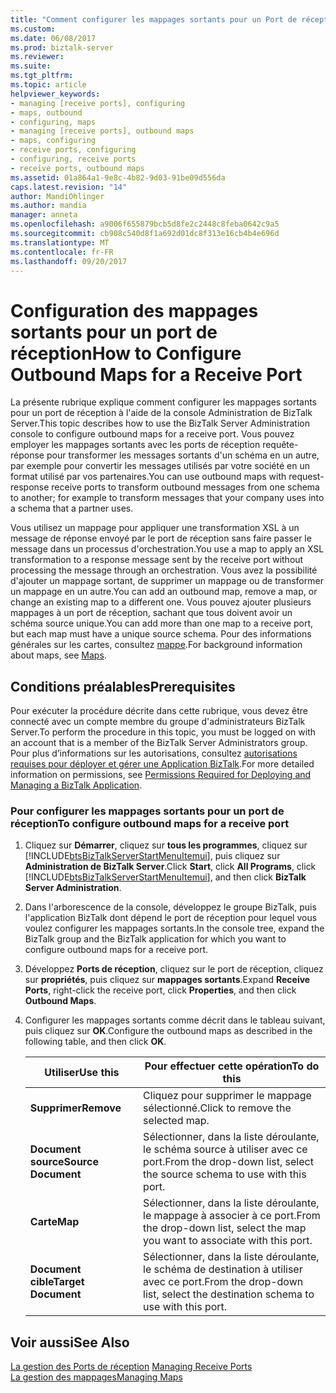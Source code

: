 ```yaml
---
title: "Comment configurer les mappages sortants pour un Port de réception | Documents Microsoft"
ms.custom: 
ms.date: 06/08/2017
ms.prod: biztalk-server
ms.reviewer: 
ms.suite: 
ms.tgt_pltfrm: 
ms.topic: article
helpviewer_keywords:
- managing [receive ports], configuring
- maps, outbound
- configuring, maps
- managing [receive ports], outbound maps
- maps, configuring
- receive ports, configuring
- configuring, receive ports
- receive ports, outbound maps
ms.assetid: 01a864a1-9e8c-4b82-9d03-91be09d556da
caps.latest.revision: "14"
author: MandiOhlinger
ms.author: mandia
manager: anneta
ms.openlocfilehash: a9006f655879bcb5d8fe2c2448c8feba0642c9a5
ms.sourcegitcommit: cb908c540d8f1a692d01dc8f313e16cb4b4e696d
ms.translationtype: MT
ms.contentlocale: fr-FR
ms.lasthandoff: 09/20/2017
---
```

# <a name="how-to-configure-outbound-maps-for-a-receive-port"></a><span data-ttu-id="3cff5-102">Configuration des mappages sortants pour un port de réception</span><span class="sxs-lookup"><span data-stu-id="3cff5-102">How to Configure Outbound Maps for a Receive Port</span></span>
<span data-ttu-id="3cff5-103">La présente rubrique explique comment configurer les mappages sortants pour un port de réception à l'aide de la console Administration de BizTalk Server.</span><span class="sxs-lookup"><span data-stu-id="3cff5-103">This topic describes how to use the BizTalk Server Administration console to configure outbound maps for a receive port.</span></span> <span data-ttu-id="3cff5-104">Vous pouvez employer les mappages sortants avec les ports de réception requête-réponse pour transformer les messages sortants d'un schéma en un autre, par exemple pour convertir les messages utilisés par votre société en un format utilisé par vos partenaires.</span><span class="sxs-lookup"><span data-stu-id="3cff5-104">You can use outbound maps with request-response receive ports to transform outbound messages from one schema to another; for example to transform messages that your company uses into a schema that a partner uses.</span></span>  
  
 <span data-ttu-id="3cff5-105">Vous utilisez un mappage pour appliquer une transformation XSL à un message de réponse envoyé par le port de réception sans faire passer le message dans un processus d'orchestration.</span><span class="sxs-lookup"><span data-stu-id="3cff5-105">You use a map to apply an XSL transformation to a response message sent by the receive port without processing the message through an orchestration.</span></span> <span data-ttu-id="3cff5-106">Vous avez la possibilité d'ajouter un mappage sortant, de supprimer un mappage ou de transformer un mappage en un autre.</span><span class="sxs-lookup"><span data-stu-id="3cff5-106">You can add an outbound map, remove a map, or change an existing map to a different one.</span></span> <span data-ttu-id="3cff5-107">Vous pouvez ajouter plusieurs mappages à un port de réception, sachant que tous doivent avoir un schéma source unique.</span><span class="sxs-lookup"><span data-stu-id="3cff5-107">You can add more than one map to a receive port, but each map must have a unique source schema.</span></span> <span data-ttu-id="3cff5-108">Pour des informations générales sur les cartes, consultez [mappe](../core/maps.md).</span><span class="sxs-lookup"><span data-stu-id="3cff5-108">For background information about maps, see [Maps](../core/maps.md).</span></span>  
  
## <a name="prerequisites"></a><span data-ttu-id="3cff5-109">Conditions préalables</span><span class="sxs-lookup"><span data-stu-id="3cff5-109">Prerequisites</span></span>  
 <span data-ttu-id="3cff5-110">Pour exécuter la procédure décrite dans cette rubrique, vous devez être connecté avec un compte membre du groupe d'administrateurs BizTalk Server.</span><span class="sxs-lookup"><span data-stu-id="3cff5-110">To perform the procedure in this topic, you must be logged on with an account that is a member of the BizTalk Server Administrators group.</span></span> <span data-ttu-id="3cff5-111">Pour plus d’informations sur les autorisations, consultez [autorisations requises pour déployer et gérer une Application BizTalk](../core/permissions-required-for-deploying-and-managing-a-biztalk-application.md).</span><span class="sxs-lookup"><span data-stu-id="3cff5-111">For more detailed information on permissions, see [Permissions Required for Deploying and Managing a BizTalk Application](../core/permissions-required-for-deploying-and-managing-a-biztalk-application.md).</span></span>  
  
### <a name="to-configure-outbound-maps-for-a-receive-port"></a><span data-ttu-id="3cff5-112">Pour configurer les mappages sortants pour un port de réception</span><span class="sxs-lookup"><span data-stu-id="3cff5-112">To configure outbound maps for a receive port</span></span>  
  
1.  <span data-ttu-id="3cff5-113">Cliquez sur **Démarrer**, cliquez sur **tous les programmes**, cliquez sur [!INCLUDE[btsBizTalkServerStartMenuItemui](../includes/btsbiztalkserverstartmenuitemui-md.md)], puis cliquez sur **Administration de BizTalk Server**.</span><span class="sxs-lookup"><span data-stu-id="3cff5-113">Click **Start**, click **All Programs**, click [!INCLUDE[btsBizTalkServerStartMenuItemui](../includes/btsbiztalkserverstartmenuitemui-md.md)], and then click **BizTalk Server Administration**.</span></span>  
  
2.  <span data-ttu-id="3cff5-114">Dans l'arborescence de la console, développez le groupe BizTalk, puis l'application BizTalk dont dépend le port de réception pour lequel vous voulez configurer les mappages sortants.</span><span class="sxs-lookup"><span data-stu-id="3cff5-114">In the console tree, expand the BizTalk group and the BizTalk application for which you want to configure outbound maps for a receive port.</span></span>  
  
3.  <span data-ttu-id="3cff5-115">Développez **Ports de réception**, cliquez sur le port de réception, cliquez sur **propriétés**, puis cliquez sur **mappages sortants**.</span><span class="sxs-lookup"><span data-stu-id="3cff5-115">Expand **Receive Ports**, right-click the receive port, click **Properties**, and then click **Outbound Maps**.</span></span>  
  
4.  <span data-ttu-id="3cff5-116">Configurer les mappages sortants comme décrit dans le tableau suivant, puis cliquez sur **OK**.</span><span class="sxs-lookup"><span data-stu-id="3cff5-116">Configure the outbound maps as described in the following table, and then click **OK**.</span></span>  
  
    |<span data-ttu-id="3cff5-117">Utiliser</span><span class="sxs-lookup"><span data-stu-id="3cff5-117">Use this</span></span>|<span data-ttu-id="3cff5-118">Pour effectuer cette opération</span><span class="sxs-lookup"><span data-stu-id="3cff5-118">To do this</span></span>|  
    |--------------|----------------|  
    |<span data-ttu-id="3cff5-119">**Supprimer**</span><span class="sxs-lookup"><span data-stu-id="3cff5-119">**Remove**</span></span>|<span data-ttu-id="3cff5-120">Cliquez pour supprimer le mappage sélectionné.</span><span class="sxs-lookup"><span data-stu-id="3cff5-120">Click to remove the selected map.</span></span>|  
    |<span data-ttu-id="3cff5-121">**Document source**</span><span class="sxs-lookup"><span data-stu-id="3cff5-121">**Source Document**</span></span>|<span data-ttu-id="3cff5-122">Sélectionner, dans la liste déroulante, le schéma source à utiliser avec ce port.</span><span class="sxs-lookup"><span data-stu-id="3cff5-122">From the drop-down list, select the source schema to use with this port.</span></span>|  
    |<span data-ttu-id="3cff5-123">**Carte**</span><span class="sxs-lookup"><span data-stu-id="3cff5-123">**Map**</span></span>|<span data-ttu-id="3cff5-124">Sélectionner, dans la liste déroulante, le mappage à associer à ce port.</span><span class="sxs-lookup"><span data-stu-id="3cff5-124">From the drop-down list, select the map you want to associate with this port.</span></span>|  
    |<span data-ttu-id="3cff5-125">**Document cible**</span><span class="sxs-lookup"><span data-stu-id="3cff5-125">**Target Document**</span></span>|<span data-ttu-id="3cff5-126">Sélectionner, dans la liste déroulante, le schéma de destination à utiliser avec ce port.</span><span class="sxs-lookup"><span data-stu-id="3cff5-126">From the drop-down list, select the destination schema to use with this port.</span></span>|  
  
## <a name="see-also"></a><span data-ttu-id="3cff5-127">Voir aussi</span><span class="sxs-lookup"><span data-stu-id="3cff5-127">See Also</span></span>  
 <span data-ttu-id="3cff5-128">[La gestion des Ports de réception](../core/managing-receive-ports.md) </span><span class="sxs-lookup"><span data-stu-id="3cff5-128">[Managing Receive Ports](../core/managing-receive-ports.md) </span></span>  
 [<span data-ttu-id="3cff5-129">La gestion des mappages</span><span class="sxs-lookup"><span data-stu-id="3cff5-129">Managing Maps</span></span>](../core/managing-maps.md)